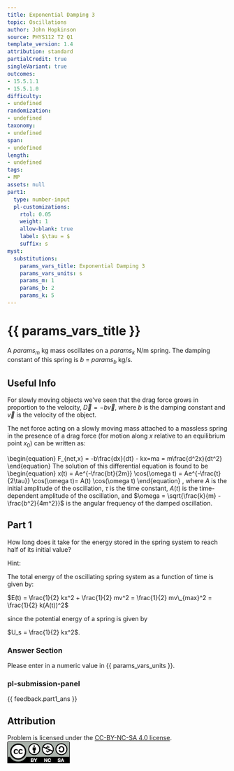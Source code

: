 ```yaml
---
title: Exponential Damping 3
topic: Oscillations
author: John Hopkinson
source: PHYS112 T2 Q1
template_version: 1.4
attribution: standard
partialCredit: true
singleVariant: true
outcomes:
- 15.5.1.1
- 15.5.1.0
difficulty:
- undefined
randomization:
- undefined
taxonomy:
- undefined
span:
- undefined
length:
- undefined
tags:
- MP
assets: null
part1:
  type: number-input
  pl-customizations:
    rtol: 0.05
    weight: 1
    allow-blank: true
    label: $\tau = $
    suffix: s
myst:
  substitutions:
    params_vars_title: Exponential Damping 3
    params_vars_units: s
    params_m: 1
    params_b: 2
    params_k: 5
---
```

# {{ params_vars_title }}
A ${{params_m}}$ kg mass oscillates on a ${{params_k}}$ N/m spring. The damping constant of this spring is $b$ = ${{params_b}}$ kg/s.

## Useful Info

For slowly moving objects we've seen that the drag force grows in proportion to the velocity, $\overrightarrow{D} = -b\overrightarrow{v}$, where $b$ is the damping constant and $\overrightarrow{v}$ is the velocity of the object.

The net force acting on a slowly moving mass attached to a massless spring in the presence of a drag force (for motion along $x$ relative to an equilibrium point $x_0$) can be written as:

\begin{equation}
F\_{net,x} = -b\frac{dx}{dt} - kx=ma = m\frac{d^2x}{dt^2}
\end{equation}
The solution of this differential equation is found to be \begin{equation}
x(t) = Ae^{-\frac{bt}{2m}} \cos(\omega t) = Ae^{-\frac{t}{2\tau}} \cos(\omega t)= A(t) \cos(\omega t)
\end{equation} , where $A$ is the initial amplitude of the oscillation, $\tau$ is the time constant, $A(t)$ is the time-dependent amplitude of the oscillation, and $\omega = \sqrt{\frac{k}{m} - \frac{b^2}{4m^2}}$ is the angular frequency of the damped oscillation.

## Part 1

How long does it take for the energy stored in the spring system to reach half of its initial value?

Hint:

The total energy of the oscillating spring system as a function of time is given by:

$E(t) = \frac{1}{2} kx^2 + \frac{1}{2} mv^2 = \frac{1}{2} mv\_{max}^2 = \frac{1}{2} k(A(t))^2$

since the potential energy of a spring is given by

$U_s = \frac{1}{2} kx^2$.

### Answer Section

Please enter in a numeric value in {{ params_vars_units }}.

### pl-submission-panel

{{ feedback.part1_ans }}

## Attribution

Problem is licensed under the [CC-BY-NC-SA 4.0 license](https://creativecommons.org/licenses/by-nc-sa/4.0/).<br> ![The Creative Commons 4.0 license requiring attribution-BY, non-commercial-NC, and share-alike-SA license.](https://raw.githubusercontent.com/firasm/bits/master/by-nc-sa.png)